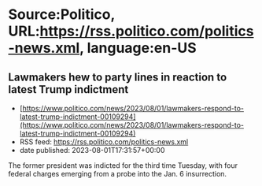 # Source:Politico, URL:https://rss.politico.com/politics-news.xml, language:en-US

## Lawmakers hew to party lines in reaction to latest Trump indictment
 - [https://www.politico.com/news/2023/08/01/lawmakers-respond-to-latest-trump-indictment-00109294](https://www.politico.com/news/2023/08/01/lawmakers-respond-to-latest-trump-indictment-00109294)
 - RSS feed: https://rss.politico.com/politics-news.xml
 - date published: 2023-08-01T17:31:57+00:00

The former president was indicted for the third time Tuesday, with four federal charges emerging from a probe into the Jan. 6 insurrection.

